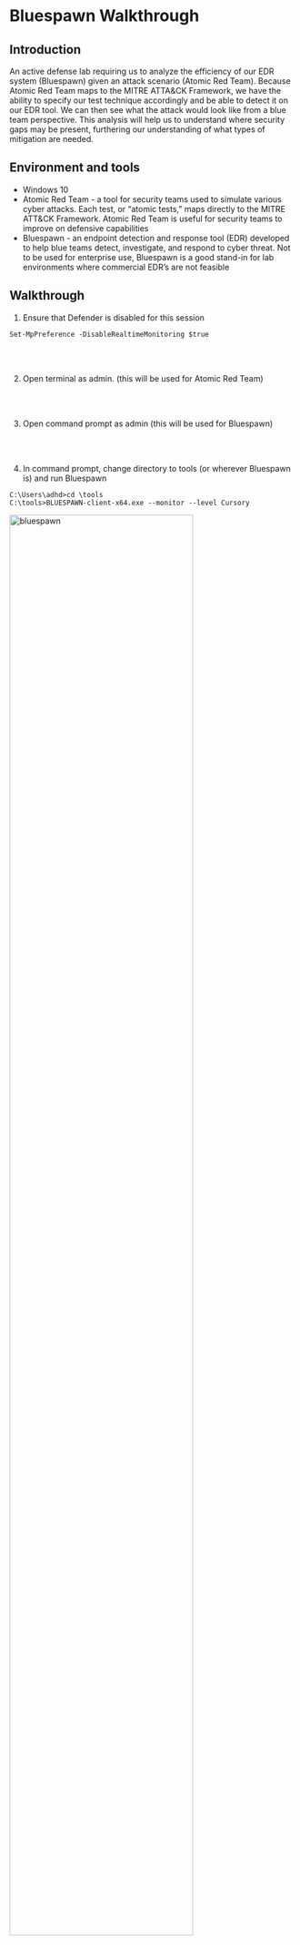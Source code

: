 # Bluespawn Walkthrough

## Introduction
An active defense lab requiring us to analyze the efficiency of our EDR system (Bluespawn) given an attack scenario (Atomic Red Team). Because Atomic Red Team maps to the MITRE ATTA&CK Framework, we have the ability to specify our test technique accordingly and be able to detect it on our EDR tool. We can then see what the attack would look like from a blue team perspective. This analysis will help us to understand where security gaps may be present, furthering our understanding of what types of mitigation are needed. 

## Environment and tools
- Windows 10
- Atomic Red Team - a tool for security teams used to simulate various cyber attacks. Each test, or “atomic tests,” maps directly to the MITRE ATT&CK Framework. Atomic Red Team is useful for security teams to improve on defensive capabilities
- Bluespawn - an endpoint detection and response tool (EDR) developed to help blue teams detect, investigate, and respond to cyber threat. Not to be used for enterprise use, Bluespawn is a good stand-in for lab environments where commercial EDR’s are not feasible

## Walkthrough
1. Ensure that Defender is disabled for this session
```
Set-MpPreference -DisableRealtimeMonitoring $true
```
<br>
<br>

2. Open terminal as admin. (this will be used for Atomic Red Team)
<br>
<br>

3. Open command prompt as admin (this will be used for Bluespawn)
<br>
<br>

4. In command prompt, change directory to tools (or wherever Bluespawn is) and run Bluespawn
```
C:\Users\adhd>cd \tools
C:\tools>BLUESPAWN-client-x64.exe --monitor --level Cursory
```
<img src="https://github.com/trixiahorner/Bluespawn/blob/main/images/B1.png?raw=true" height="80%" width="80%" alt="bluespawn"/>
<br>
<br>

5. Now we will use Atomic Red Team to test Bluespawn and see if it picks up on anything. In the powershell window, navigate to the atomic red team directory and install the proper yaml modes
```
C:\Users\adhd> cd C:\AtomicRedTeam\invoke-atomicredteam\
C:\Users\adhd> Install-Module -Name powershell-yaml
C:\AtomicRedTeam\invoke-atomicredteam> Import-Module .\Invoke-AtomicRedTeam.psm1
```
<br>
<br>

6. Invoke atomic tests
```
C:\AtomicRedTeam\invoke-atomicredteam> Invoke-AtomicTest All
```
You can also be technique specific. This will make it faster. Remember, these techniques map to MITRE ATT&CK.
```
C:\AtomicRedTeam\invoke-atomicredteam> Invoke-AtomicTest T1004
```
<img src="https://github.com/trixiahorner/Bluespawn/blob/main/images/B2.png?raw=true" height="80%" width="80%" alt="atomictest"/>
<br>
<br>

7. Switch to command terminal and you should see Bluespawn alerts
<img src="https://github.com/trixiahorner/Bluespawn/blob/main/images/B3.png?raw=true" height="80%" width="80%" alt="atomictest"/>
<br>
<br>

8. In powershell, we need to return the environment to its original state after the attack. We do this with the *-cleanup* command
```
C:\AtomicRedTeam\invoke-atomicredteam> Invoke-AtomicTest All -Cleanup
```
<img src="https://github.com/trixiahorner/Bluespawn/blob/main/images/B4.png?raw=true" height="80%" width="80%" alt="cleanup"/>

## Conclusion
Using Atomic Red Team to simulate various attack scenarios, we were able to observe Bluespawn's efficiency in detecting, investigating, and responding to threats. This lab demonstrated the importance of active defense mechanisms and identifying potential security gaps to enhance cybersecurity posture.
